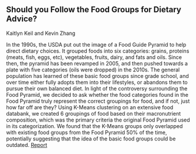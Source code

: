 ## Should you Follow the Food Groups for Dietary Advice?

Kaitlyn Keil and Kevin Zhang

In the 1990s, the USDA put out the image of a Food Guide Pyramid to help direct dietary choices. It grouped foods into six categories: grains, proteins (meats, fish, eggs, etc), vegetables, fruits, dairy, and fats and oils. Since then, the pyramid has been revamped in 2005, and then pushed towards a plate with five categories (oils were dropped) in the 2010s. The general population has learned of these basic food groups since grade school, and over time either fully adopts them into their lifestyles, or abandons them to pursue their own balanced diet. In light of the controversy surrounding the Food Pyramid, we decided to ask whether the food categories found in the Food Pyramid truly represent the correct groupings for food, and if not, just how far off are they? Using K-Means clustering on an extensive food databank, we created 6 groupings of food based on their macronutrient composition, which was the primary criteria the original Food Pyramid used in its categorization. We found that the K-Means groups only overlapped with existing food groups from the Food Pyramid 50% of the time, potentially suggesting that the idea of the basic food groups could be outdated. [Report](https://github.com/kzhang8850/MLFood/blob/master/report3.md)
